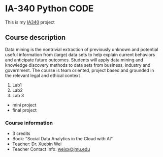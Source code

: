 # IA-340 Python CODE

This is my [IA340](https://catalog.jmu.edu/preview_course_nopop.php?catoid=50&coid=258336&print) project

## Course description

Data mining is the nontrivial extraction of previously unknown and potential useful information from (large) data sets to help explain current behaviors and anticipate future outcomes. Students will apply data mining and knowledge discovery methods to data sets from business, industry and government. The course is team oriented, project based and grounded in the relevant legal and ethical context

1. Lab1
2. Lab2
3. Lab 3

- mini  project
- final project

### Course information
- 3 credits
- Book: "Social Data Analytics in the Cloud with AI"
- Teacher: Dr. Xuebin Wei
- Teacher Contact Info: weixx@jmu.edu
